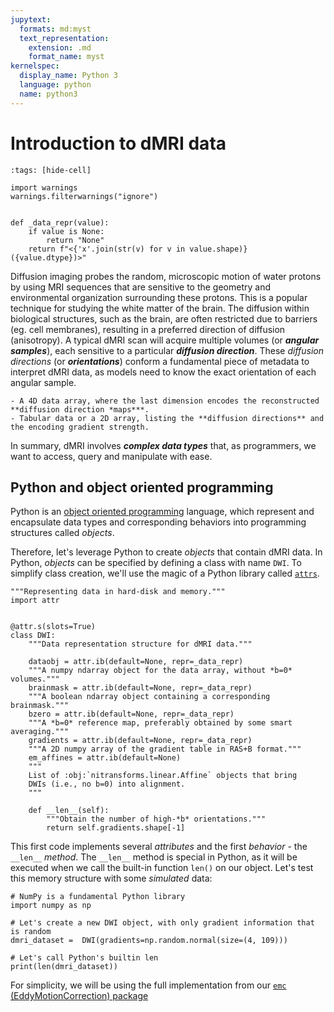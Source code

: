 ```yaml
---
jupytext:
  formats: md:myst
  text_representation:
    extension: .md
    format_name: myst
kernelspec:
  display_name: Python 3
  language: python
  name: python3
---
```


# Introduction to dMRI data

```{code-cell} python
:tags: [hide-cell]

import warnings
warnings.filterwarnings("ignore")


def _data_repr(value):
    if value is None:
        return "None"
    return f"<{'x'.join(str(v) for v in value.shape)} ({value.dtype})>"

```

Diffusion imaging probes the random, microscopic motion of water protons by using MRI sequences that are sensitive to the geometry and environmental organization surrounding these protons.
This is a popular technique for studying the white matter of the brain.
The diffusion within biological structures, such as the brain, are often restricted due to barriers (eg. cell membranes), resulting in a preferred direction of diffusion (anisotropy).
A typical dMRI scan will acquire multiple volumes (or ***angular samples***), each sensitive to a particular ***diffusion direction***.
These *diffusion directions* (or ***orientations***) conform a fundamental piece of metadata to interpret dMRI data, as models need to know the exact orientation of each angular sample.

```{admonition} Main elements of a dMRI dataset
- A 4D data array, where the last dimension encodes the reconstructed **diffusion direction *maps***.
- Tabular data or a 2D array, listing the **diffusion directions** and the encoding gradient strength.
```

In summary, dMRI involves ***complex data types*** that, as programmers, we want to access, query and manipulate with ease.

## Python and object oriented programming

Python is an [object oriented programming](https://en.wikipedia.org/wiki/Object-oriented_programming) language, which represent and encapsulate data types and corresponding behaviors into programming structures called *objects*.

Therefore, let's leverage Python to create *objects* that contain dMRI data.
In Python, *objects* can be specified by defining a class with name `DWI`.
To simplify class creation, we'll use the magic of a Python library called [`attrs`](https://www.attrs.org/en/stable/).


```{code-cell} python
"""Representing data in hard-disk and memory."""
import attr


@attr.s(slots=True)
class DWI:
    """Data representation structure for dMRI data."""

    dataobj = attr.ib(default=None, repr=_data_repr)
    """A numpy ndarray object for the data array, without *b=0* volumes."""
    brainmask = attr.ib(default=None, repr=_data_repr)
    """A boolean ndarray object containing a corresponding brainmask."""
    bzero = attr.ib(default=None, repr=_data_repr)
    """A *b=0* reference map, preferably obtained by some smart averaging."""
    gradients = attr.ib(default=None, repr=_data_repr)
    """A 2D numpy array of the gradient table in RAS+B format."""
    em_affines = attr.ib(default=None)
    """
    List of :obj:`nitransforms.linear.Affine` objects that bring
    DWIs (i.e., no b=0) into alignment.
    """

    def __len__(self):
        """Obtain the number of high-*b* orientations."""
        return self.gradients.shape[-1]

```

This first code implements several *attributes* and the first *behavior* - the `__len__` *method*.
The `__len__` method is special in Python, as it will be executed when we call the built-in function `len()` on our object.
Let's test this memory structure with some *simulated* data:

```{code-cell} python
# NumPy is a fundamental Python library
import numpy as np

# Let's create a new DWI object, with only gradient information that is random
dmri_dataset =  DWI(gradients=np.random.normal(size=(4, 109)))

# Let's call Python's builtin len
print(len(dmri_dataset))
```

For simplicity, we will be using the full implementation from our [`emc` (EddyMotionCorrection) package](https://github.com/nipreps/EddyMotionCorrection/blob/57c518929146b23cc9534ab0b2d024aa136e25f8/emc/dmri.py)

